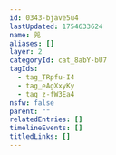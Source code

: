 ```yaml
---
id: 0343-bjave5u4
lastUpdated: 1754633624
name: 兕
aliases: []
layer: 2
categoryId: cat_8abY-bU7
tagIds:
  - tag_TRpfu-I4
  - tag_eAgXxyKy
  - tag_z-fW3Ea4
nsfw: false
parent: ""
relatedEntries: []
timelineEvents: []
titledLinks: []
---
```


